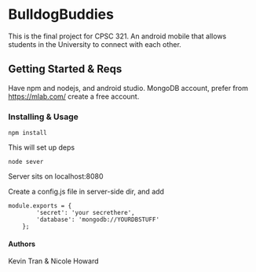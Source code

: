 # BulldogBuddies
This is the final project for CPSC 321. 
An android mobile that allows students in the University to connect with each other.

## Getting Started & Reqs
Have npm and nodejs, and android studio.
MongoDB account, prefer from https://mlab.com/ create a free account.

### Installing & Usage
```
npm install
```
This will set up deps
```
node sever
```
Server sits on localhost:8080

Create a config.js file in server-side dir, and add 
```
module.exports = {
        'secret': 'your secrethere',
        'database': 'mongodb://YOURDBSTUFF'
    };
```

#### Authors
Kevin Tran & Nicole Howard

